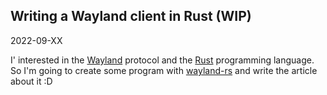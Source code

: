 <h2>Writing a Wayland client in Rust (WIP)</h2>
<time>2022-09-XX</time>
<p>
	I' interested in the <a href="https://wayland.freedesktop.org">Wayland</a> protocol
	and the <a href="https://rust-lang.org">Rust</a> programming language.
	<br>
	So I'm going to create some program with <a href="https://github.com/Smithay/wayland-rs">wayland-rs</a>
	and write the article <span class="nowrap">about it :D</span>
</p>
